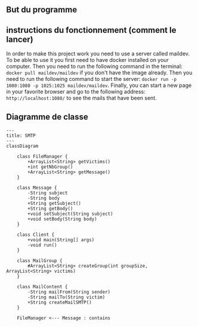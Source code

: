 ## But du programme

## instructions du fonctionnement (comment le lancer)
In order to make this project work you need to use a server called maildev. To be able to use it you 
first need to have docker installed on your computer. Then you need to run the following command in the terminal:
`docker pull maildev/maildev` if you don't have the image already. Then you need to run the following command to start the server:
`docker run -p 1080:1080 -p 1025:1025 maildev/maildev`. Finally, you can start a new page in your favorite browser and 
go to the following address: `http://localhost:1080/` to see the mails that have been sent.


## Diagramme de classe


```mermaid
---
title: SMTP
---
classDiagram
    
    class FileManager {
        +ArrayList<String> getVictims()
        +int getNbGroup()
        +ArrayList<String> getMessage()
    }
    
    class Message {
        -String subject
        -String body
        +String getSubject()
        +String getBody()
        +void setSubject(String subject)
        +void setBody(String body)
    }
    
    class Client {
        +void main(String[] args)
        -void run()
    }
    
    class MailGroup {
        #ArrayList<String> createGroup(int groupSize, ArrayList<String> victims)
    }
    
    class MailContent {
        -String mailFrom(String sender)
        -String mailTo(String victim)
        +String createMailSMTP()
    }

    FileManager <--- Message : contains

```